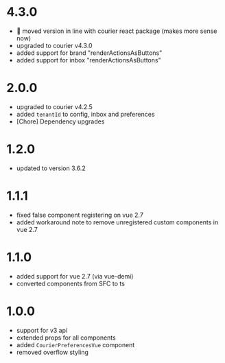 # 4.3.0
- 🎉 moved version in line with courier react package (makes more sense now)
- upgraded to courier v4.3.0
- added support for brand "renderActionsAsButtons"
- added support for inbox "renderActionsAsButtons"

# 2.0.0
- upgraded to courier v4.2.5
- added `tenantId` to config, inbox and preferences
- [Chore] Dependency upgrades

# 1.2.0
- updated to version 3.6.2

# 1.1.1
- fixed false component registering on vue 2.7
- added workaround note to remove unregistered custom components in vue 2.7

# 1.1.0
- added support for vue 2.7 (via vue-demi)
- converted components from SFC to ts

# 1.0.0
- support for v3 api
- extended props for all components
- added `CourierPreferencesVue` component
- removed overflow styling